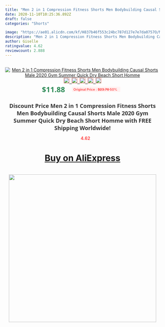 ```yaml
---
title: "Men 2 in 1 Compression Fitness Shorts Men Bodybuilding Causal Shorts Male 2020 Gym Summer Quick Dry Beach Short Homme"
date: 2020-11-10T10:25:36.892Z
draft: false
categories: "Shorts"

image: "https://ae01.alicdn.com/kf/H837b46f553c24bc787d127e7e7da0757O/Men-2-in-1-Compression-Fitness-Shorts-Men-Bodybuilding-Causal-Shorts-Male-2020-Gym-Summer-Quick.jpg"
description: "Men 2 in 1 Compression Fitness Shorts Men Bodybuilding Causal Shorts Male 2020 Gym Summer Quick Dry Beach Short Homme"
author: Giselle
ratingvalue: 4.62
reviewcount: 2.888
---
```

<br>
<div style="text-align: center;">
<a href="https://s.click.aliexpress.com/e/_AoQiTT" target="_blank" rel="nofollow noopener noreferrer"><img alt="Men 2 in 1 Compression Fitness Shorts Men Bodybuilding Causal Shorts Male 2020 Gym Summer Quick Dry Beach Short Homme" class="magnifier-image" src="https://ae01.alicdn.com/kf/H837b46f553c24bc787d127e7e7da0757O/Men-2-in-1-Compression-Fitness-Shorts-Men-Bodybuilding-Causal-Shorts-Male-2020-Gym-Summer-Quick.jpg_640x640.jpg">
<br>
<img style="border:1px solid salmon" src="https://ae01.alicdn.com/kf/H837b46f553c24bc787d127e7e7da0757O/Men-2-in-1-Compression-Fitness-Shorts-Men-Bodybuilding-Causal-Shorts-Male-2020-Gym-Summer-Quick.jpg_120x120.jpg">&nbsp;&nbsp;<img style="border:1px solid salmon" src="https://ae01.alicdn.com/kf/H563048c2a28946148740824a219938c0D/Men-2-in-1-Compression-Fitness-Shorts-Men-Bodybuilding-Causal-Shorts-Male-2020-Gym-Summer-Quick.jpg_120x120.jpg">&nbsp;&nbsp;<img style="border:1px solid salmon" src="https://ae01.alicdn.com/kf/Hbea4ba8a1b074bdeaeaf2bb580f3ddf65/Men-2-in-1-Compression-Fitness-Shorts-Men-Bodybuilding-Causal-Shorts-Male-2020-Gym-Summer-Quick.jpg_120x120.jpg">&nbsp;&nbsp;<img style="border:1px solid salmon" src="https://ae01.alicdn.com/kf/He97b6f508bb2402ab6ac6c4e310446f0Q/Men-2-in-1-Compression-Fitness-Shorts-Men-Bodybuilding-Causal-Shorts-Male-2020-Gym-Summer-Quick.jpg_120x120.jpg">&nbsp;&nbsp;<img style="border:1px solid salmon" src="https://ae01.alicdn.com/kf/H78915899df9143c49ad2c701b6470b0d5/Men-2-in-1-Compression-Fitness-Shorts-Men-Bodybuilding-Causal-Shorts-Male-2020-Gym-Summer-Quick.jpg_120x120.jpg"></a></div><br0>
<div style="text-align: center;"><span style="background-color: white; border: 0px; box-sizing: border-box; color: seagreen; display: inline-block; font-family: &quot;open sans&quot; , &quot;arial&quot; , &quot;helvetica&quot; , sans-serif , &quot;heiti&quot;; font-size: 24px; font-stretch: inherit; font-weight: 700; line-height: inherit; margin: 0px 10px 0px 0px; padding: 0px; vertical-align: middle;">$11.88 </span>
<span style="background: rgb(255 , 241 , 241); border-radius: 3px; border: 0px; box-sizing: border-box; color: #ff4747; display: inline-block; font-family: inherit; font-size: 12px; font-stretch: inherit; font-style: inherit; font-variant: inherit; font-weight: 600; line-height: inherit; margin: 0px; padding: 2px 5px; transform: scale(0.9); vertical-align: middle;">Original Price : <b style="text-decoration: line-through;">$23.76 </b> 50%&nbsp;&nbsp;</span></div>
<h1 style="color: #333333; display: inline-block; font-family: &quot;open sans&quot; , &quot;arial&quot; , &quot;helvetica&quot; , sans-serif , &quot;heiti&quot;; font-size: 18px; font-stretch: inherit; font-weight: 700; text-align: center;">Discount Price Men 2 in 1 Compression Fitness Shorts Men Bodybuilding Causal Shorts Male 2020 Gym Summer Quick Dry Beach Short Homme with FREE Shipping Worldwide!</h1>
<div style="color: #ff4747; text-align: center;">
<img src="https://4.bp.blogspot.com/-M0ZcTcb-5uY/XleCXlxnR4I/AAAAAAAAAEc/OrjgMkXV1oMQFaCRZj5HQwOCBcu3w1FegCPcBGAYYCw/s1600/star.png" style="height: 15px;">&nbsp;<b>4.62</b></div>
<div class="button_cont" align="center"><a class="buynow_a" href="https://s.click.aliexpress.com/e/_AoQiTT" target="_blank" rel="nofollow noopener noreferrer"><H1>Buy on AliExpress</H1></a></div><br>
<div class="separator" style="clear: both; text-align: center;">
<img src="https://lh3.googleusercontent.com/-pTy5HemUv9M/XlePHvY0dAI/AAAAAAAAAE4/0nX5iRUoIWY8eMW9Dpxeirr157OZliDIgCLcBGAsYHQ/s1600/badge.gif" width="480">
</div>
